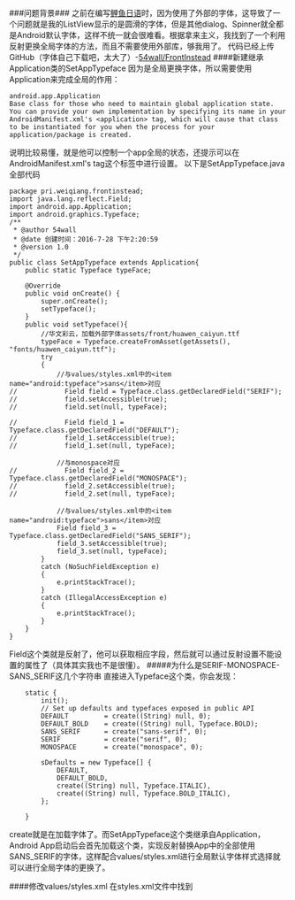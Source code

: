###问题背景###
之前在编写[鲤鱼日语](https://github.com/54wall/MyJapanese)时，因为使用了外部的字体，这导致了一个问题就是我的ListView显示的是圆滑的字体，但是其他dialog、Spinner就全都是Android默认字体，这样不统一就会很难看。根据拿来主义，我找到了一个利用反射更换全局字体的方法，而且不需要使用外部库，够我用了。
代码已经上传GitHub（字体自己下载吧，太大了）-[54wall/FrontInstead](https://github.com/54wall/FrontInstead)
####新建继承Application类的SetAppTypeface
因为是全局更换字体，所以需要使用Application来完成全局的作用：
```
android.app.Application
Base class for those who need to maintain global application state. You can provide your own implementation by specifying its name in your AndroidManifest.xml's <application> tag, which will cause that class to be instantiated for you when the process for your application/package is created. 
```
说明比较易懂，就是他可以控制一个app全局的状态，还提示可以在
AndroidManifest.xml's <application> tag这个标签中进行设置。
以下是SetAppTypeface.java全部代码
```
package pri.weiqiang.frontinstead;
import java.lang.reflect.Field;
import android.app.Application;
import android.graphics.Typeface;
/**
 * @author 54wall
 * @date 创建时间：2016-7-28 下午2:20:59
 * @version 1.0
 */
public class SetAppTypeface extends Application{
    public static Typeface typeFace;

    @Override
    public void onCreate() {
        super.onCreate();
        setTypeface();
    }
    public void setTypeface(){
        //华文彩云，加载外部字体assets/front/huawen_caiyun.ttf
        typeFace = Typeface.createFromAsset(getAssets(), "fonts/huawen_caiyun.ttf");
        try
        {    
            //与values/styles.xml中的<item name="android:typeface">sans</item>对应
//            Field field = Typeface.class.getDeclaredField("SERIF");
//            field.setAccessible(true);
//            field.set(null, typeFace);
            
//            Field field_1 = Typeface.class.getDeclaredField("DEFAULT");
//            field_1.setAccessible(true);
//            field_1.set(null, typeFace);
            
            //与monospace对应
//            Field field_2 = Typeface.class.getDeclaredField("MONOSPACE");
//            field_2.setAccessible(true);
//            field_2.set(null, typeFace);
            
            //与values/styles.xml中的<item name="android:typeface">sans</item>对应
            Field field_3 = Typeface.class.getDeclaredField("SANS_SERIF");
            field_3.setAccessible(true);
            field_3.set(null, typeFace);
        }
        catch (NoSuchFieldException e)
        {
            e.printStackTrace();
        }
        catch (IllegalAccessException e)
        {
            e.printStackTrace();
        }    
    }
}

```

Field这个类就是反射了，他可以获取相应字段，然后就可以通过反射设置不能设置的属性了（具体其实我也不是很懂）。
#####为什么是SERIF-MONOSPACE-SANS_SERIF这几个字符串
直接进入Typeface这个类，你会发现：

```
    static {
        init();
        // Set up defaults and typefaces exposed in public API
        DEFAULT         = create((String) null, 0);
        DEFAULT_BOLD    = create((String) null, Typeface.BOLD);
        SANS_SERIF      = create("sans-serif", 0);
        SERIF           = create("serif", 0);
        MONOSPACE       = create("monospace", 0);

        sDefaults = new Typeface[] {
            DEFAULT,
            DEFAULT_BOLD,
            create((String) null, Typeface.ITALIC),
            create((String) null, Typeface.BOLD_ITALIC),
        };

    }
```
create就是在加载字体了。而SetAppTypeface这个类继承自Application，Android App启动后会首先加载这个类，实现反射替换App中的全部使用SANS_SERIF的字体，这样配合values/styles.xml进行全局默认字体样式选择就可以进行全局字体的更换了。

####修改values/styles.xml
在styles.xml文件中找到<style name="AppTheme" parent="AppBaseTheme">并修改成下边的
```
    <!-- Application theme. -->
    <style name="AppTheme" parent="AppBaseTheme">
        <!-- All customizations that are NOT specific to a particular API-level can go here. -->
        <item name="android:typeface">sans</item>
    </style>
```
这里android:typeface可以设置的仅仅有normal、sans、serif、monospace可以设置，因为我在SetAppTypeface类中设置的是Typeface.class.getDeclaredField("SANS_SERIF");
所以我这里便设置成sans，如果getDeclaredField()设置的是其他的类型，则要选择同类型的其他诸如serif、monospace等等
####修改AndroidManifest.xml
进入AndroidManifest.xml找到application这个tag，直接在其内部增加android:name=".SetAppTypeface"，完成后如下：
```
<application
        android:allowBackup="true"
        **android:name=".SetAppTypeface"**
        android:icon="@drawable/ic_launcher"
        android:label="@string/app_name"
        android:theme="@style/AppTheme" >
        <activity
            android:name=".MainActivity"
            android:label="@string/app_name" >
            <intent-filter>
                <action android:name="android.intent.action.MAIN" />
                <category android:name="android.intent.category.LAUNCHER" />
            </intent-filter>
        </activity>
    </application>
```
上边三步完成后就可以启动App看看效果了：
我的MainActivity如下：
```
package pri.weiqiang.frontinstead;

import android.app.Activity;
import android.graphics.Typeface;
import android.os.Bundle;
import android.view.Menu;
import android.view.MenuItem;
import android.widget.TextView;
/**
 * @author 54wall
 * @date 创建时间：2016-7-28 下午2:20:59
 * @version 1.0
 */
public class MainActivity extends Activity {
    public TextView textView01;
    @Override
    protected void onCreate(Bundle savedInstanceState) {
        super.onCreate(savedInstanceState);
        setContentView(R.layout.activity_main);
        textView01=(TextView)super.findViewById(R.id.TextView01);
        textView01.setTypeface(null, Typeface.NORMAL);
    }

    @Override
    public boolean onCreateOptionsMenu(Menu menu) {
        // Inflate the menu; this adds items to the action bar if it is present.
        getMenuInflater().inflate(R.menu.main, menu);
        return true;
    }

    @Override
    public boolean onOptionsItemSelected(MenuItem item) {
        // Handle action bar item clicks here. The action bar will
        // automatically handle clicks on the Home/Up button, so long
        // as you specify a parent activity in AndroidManifest.xml.
        int id = item.getItemId();
        if (id == R.id.action_settings) {
            return true;
        }
        return super.onOptionsItemSelected(item);
    }
}

```
简单说一下，显示内容其实在布局文件activity_main中，这里设置其中一个TextView字体风格为Typeface.NORMAL，这样的话，因为他不在默认使用styles.xml中的sans字体，所以全局对他来说便没有作用了。
效果如下：
![快速使用反射更换Android全局字体.jpg](http://upload-images.jianshu.io/upload_images/2467798-b60a29d78790d55f.jpg?imageMogr2/auto-orient/strip%7CimageView2/2/w/1240)
####需要注意

[Android如何高效率的替换整个APP的字体?](https://www.zhihu.com/question/38615247)

其余自行百度或谷歌。
